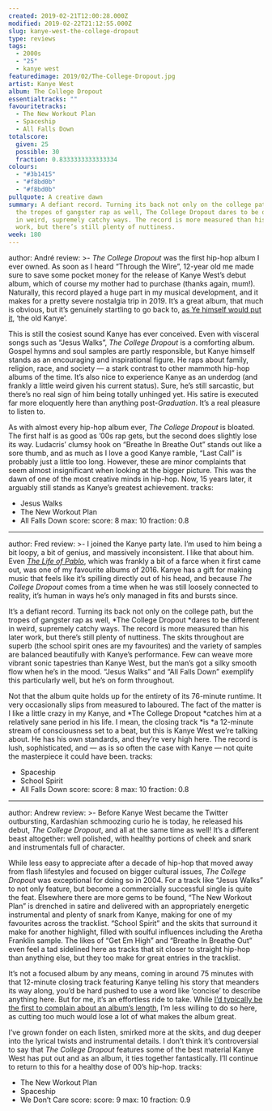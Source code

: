 ```yaml
---
created: 2019-02-21T12:00:28.000Z
modified: 2019-02-22T21:12:55.000Z
slug: kanye-west-the-college-dropout
type: reviews
tags:
  - 2000s
  - "25"
  - kanye west
featuredimage: 2019/02/The-College-Dropout.jpg
artist: Kanye West
album: The College Dropout
essentialtracks: ""
favouritetracks:
  - The New Workout Plan
  - Spaceship
  - All Falls Down
totalscore:
  given: 25
  possible: 30
  fraction: 0.8333333333333334
colours:
  - "#3b1415"
  - "#f8bd0b"
  - "#f8bd0b"
pullquote: A creative dawn
summary: A defiant record. Turning its back not only on the college path, but
  the tropes of gangster rap as well, The College Dropout dares to be different
  in weird, supremely catchy ways. The record is more measured than his later
  work, but there’s still plenty of nuttiness.
week: 180
---
```

author: André
review: >-
  *The College Dropout* was the first hip-hop album I ever owned. As soon as I
  heard “Through the Wire”, 12-year old me made sure to save some pocket money
  for the release of Kanye West’s debut album, which of course my mother had to
  purchase (thanks again, mum!). Naturally, this record played a huge part in my
  musical development, and it makes for a pretty severe nostalgia trip in 2019.
  It’s a great album, that much is obvious, but it’s genuinely startling to go
  back to, [as Ye himself would put
  it](<https://audioxide.com/reviews/kanye-west-the-life-of-pablo/>), ‘the old
  Kanye’.

  This is still the cosiest sound Kanye has ever conceived. Even with visceral songs such as “Jesus Walks”, *The College Dropout* is a comforting album. Gospel hymns and soul samples are partly responsible, but Kanye himself stands as an encouraging and inspirational figure. He raps about family, religion, race, and society — a stark contrast to other mammoth hip-hop albums of the time. It’s also nice to experience Kanye as an underdog (and frankly a little weird given his current status). Sure, he’s still sarcastic, but there’s no real sign of him being totally unhinged yet. His satire is executed far more eloquently here than anything post-*Graduation*. It’s a real pleasure to listen to.

  As with almost every hip-hop album ever, *The College Dropout* is bloated. The first half is as good as ’00s rap gets, but the second does slightly lose its way. Ludacris’ clumsy hook on “Breathe In Breathe Out” stands out like a sore thumb, and as much as I love a good Kanye ramble, “Last Call” is probably just a little too long. However, these are minor complaints that seem almost insignificant when looking at the bigger picture. This was the dawn of one of the most creative minds in hip-hop. Now, 15 years later, it arguably still stands as Kanye’s greatest achievement.
tracks:
  - Jesus Walks
  - ­­The New Workout Plan
  - ­­All Falls Down
score:
  score: 8
  max: 10
  fraction: 0.8
---
author: Fred
review: >-
  I joined the Kanye party late. I’m used to him being a bit loopy, a bit of
  genius, and massively inconsistent. I like that about him. Even [*The Life of
  Pablo*](<https://audioxide.com/reviews/kanye-west-the-life-of-pablo/>), which
  was frankly a bit of a farce when it first came out, was one of my favourite
  albums of 2016. Kanye has a gift for making music that feels like it’s
  spilling directly out of his head, and because *The College Dropout* comes
  from a time when he was still loosely connected to reality, it’s human in ways
  he’s only managed in fits and bursts since.

  It’s a defiant record. Turning its back not only on the college path, but the tropes of gangster rap as well, *The College Dropout *dares to be different in weird, supremely catchy ways. The record is more measured than his later work, but there’s still plenty of nuttiness. The skits throughout are superb (the school spirit ones are my favourites) and the variety of samples are balanced beautifully with Kanye’s performance. Few can weave more vibrant sonic tapestries than Kanye West, but the man’s got a silky smooth flow when he’s in the mood. “Jesus Walks” and “All Falls Down” exemplify this particularly well, but he’s on form throughout.

  Not that the album quite holds up for the entirety of its 76-minute runtime. It very occasionally slips from measured to laboured. The fact of the matter is I like a little crazy in my Kanye, and *The College Dropout *catches him at a relatively sane period in his life. I mean, the closing track *is *a 12-minute stream of consciousness set to a beat, but this is Kanye West we’re talking about. He has his own standards, and they’re very high here. The record is lush, sophisticated, and — as is so often the case with Kanye — not quite the masterpiece it could have been.
tracks:
  - Spaceship
  - ­­School Spirit
  - ­­All Falls Down
score:
  score: 8
  max: 10
  fraction: 0.8
---
author: Andrew
review: >-
  Before Kanye West became the Twitter outbursting, Kardashian schmoozing curio
  he is today, he released his debut, *The College Dropout*, and all at the same
  time as well! It’s a different beast altogether: well polished, with healthy
  portions of cheek and snark and instrumentals full of character.

  While less easy to appreciate after a decade of hip-hop that moved away from flash lifestyles and focused on bigger cultural issues, *The College Dropout* was exceptional for doing so in 2004. For a track like “Jesus Walks” to not only feature, but become a commercially successful single is quite the feat. Elsewhere there are more gems to be found, “The New Workout Plan” is drenched in satire and delivered with an appropriately energetic instrumental and plenty of snark from Kanye, making for one of my favourites across the tracklist. “School Spirit” and the skits that surround it make for another highlight, filled with soulful influences including the Aretha Franklin sample. The likes of “Get Em High” and “Breathe In Breathe Out” even feel a tad sidelined here as tracks that sit closer to straight hip-hop than anything else, but they too make for great entries in the tracklist.

  It’s not a focused album by any means, coming in around 75 minutes with that 12-minute closing track featuring Kanye telling his story that meanders its way along, you’d be hard pushed to use a word like ‘concise’ to describe anything here. But for me, it’s an effortless ride to take. While [I’d typically be the first to complain about an album’s length](<https://audioxide.com/articles/statsioxide-our-first-150-reviews-in-numbers/>), I’m less willing to do so here, as cutting too much would lose a lot of what makes the album great.

  I’ve grown fonder on each listen, smirked more at the skits, and dug deeper into the lyrical twists and instrumental details. I don’t think it’s controversial to say that *The College Dropout* features some of the best material Kanye West has put out and as an album, it ties together fantastically. I’ll continue to return to this for a healthy dose of 00’s hip-hop.
tracks:
  - The New Workout Plan
  - ­­Spaceship
  - ­­We Don’t Care
score:
  score: 9
  max: 10
  fraction: 0.9
